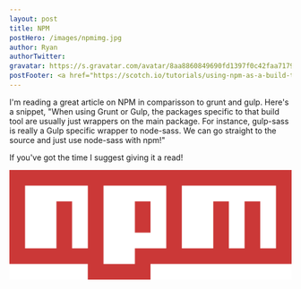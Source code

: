 ```yaml
---
layout: post
title: NPM
postHero: /images/npmimg.jpg
author: Ryan
authorTwitter: 
gravatar: https://s.gravatar.com/avatar/8aa8860849690fd1397f0c42faa71795?s=80
postFooter: <a href="https://scotch.io/tutorials/using-npm-as-a-build-tool" target="_blank">NPM article</a>
---
```


I'm reading a great article on NPM in comparisson to grunt and gulp. Here's a snippet, "When 
using Grunt or Gulp, the packages specific to that build tool are usually just wrappers on 
the main package. For instance, gulp-sass is really a Gulp specific wrapper to node-sass. 
We can go straight to the source and just use node-sass with npm!" 

If you've got the time I suggest giving it a read!

<img src="/images/npm.png" alt="npm logo image">
